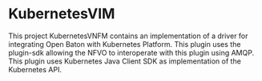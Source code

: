 # KubernetesVIM
This project KubernetesVNFM contains an implementation of a driver for integrating Open Baton with Kubernetes Platform. This plugin uses the plugin-sdk allowing the NFVO to interoperate with this plugin using AMQP. This plugin uses Kubernetes Java Client SDK as implementation of the Kubernetes API.
